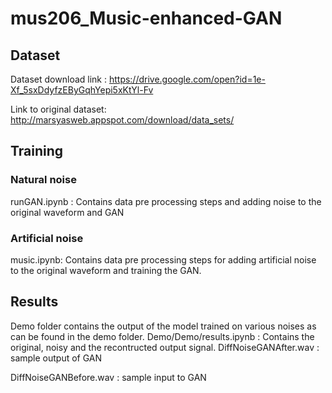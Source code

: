 # mus206_Music-enhanced-GAN

## Dataset
Dataset download link : https://drive.google.com/open?id=1e-Xf_5sxDdyfzEByGqhYepi5xKtYl-Fv

Link to original dataset: http://marsyasweb.appspot.com/download/data_sets/


## Training
### Natural noise
runGAN.ipynb : Contains data pre processing steps and adding noise to the original waveform and GAN

### Artificial noise
music.ipynb: Contains data pre processing steps for adding artificial noise to the original waveform and training the GAN.

## Results

Demo folder contains the output of the model trained on various noises as can be found in the demo folder. 
Demo/Demo/results.ipynb : Contains the original, noisy and the recontructed output signal.
DiffNoiseGANAfter.wav : sample output of GAN

DiffNoiseGANBefore.wav : sample input to GAN

